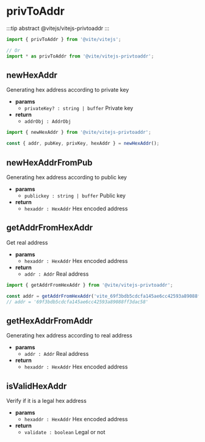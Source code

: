
# privToAddr

:::tip abstract
@vitejs/vitejs-privtoaddr
:::

```javascript import
import { privToAddr } from '@vite/vitejs';

// Or
import * as privToAddr from '@vite/vitejs-privtoaddr';
```

## newHexAddr
Generating hex address according to private key

- **params**
  - `privateKey? : string | buffer` Private key
- **return**
  - `addrObj : AddrObj`

```javascript ::Demo
import { newHexAddr } from '@vite/vitejs-privtoaddr';

const { addr, pubKey, privKey, hexAddr } = newHexAddr();
```

## newHexAddrFromPub
Generating hex address according to public key

- **params**
  - `publickey : string | buffer` Public key
- **return**
  - `hexaddr : HexAddr` Hex encoded address

## getAddrFromHexAddr
Get real address

- **params**
  - `hexaddr : HexAddr` Hex encoded address
- **return**
  - `addr : Addr` Real address

```javascript ::Demo
import { getAddrFromHexAddr } from '@vite/vitejs-privtoaddr';

const addr = getAddrFromHexAddr('vite_69f3bdb5cdcfa145ae6cc42593a89088ff3dac587eb692d689');
// addr = '69f3bdb5cdcfa145ae6cc42593a89088ff3dac58'
```

## getHexAddrFromAddr
Generating hex address according to real address

- **params**
  - `addr : Addr` Real address
- **return**
  - `hexaddr : HexAddr` Hex encoded address

## isValidHexAddr
Verify if it is a legal hex address

- **params**
  - `hexaddr : HexAddr` Hex encoded address
- **return**
  - `validate : boolean` Legal or not
